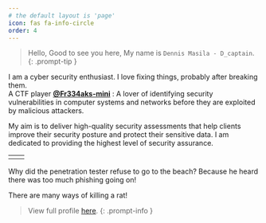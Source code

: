 ```yaml
---
# the default layout is 'page'
icon: fas fa-info-circle
order: 4
---
```


> Hello, Good to see you here, My name is `Dennis Masila - D_captain`.
{: .prompt-tip }

I am a cyber security enthusiast. I love fixing things, probably after breaking them.  
A CTF player [**@Fr334aks-mini**](https://twitter.com/fr334aksmini)
: A lover of identifying security vulnerabilities in computer systems and networks before they are exploited by malicious attackers. 


My aim is to deliver high-quality security assessments that help clients improve their security posture and protect their sensitive data. 
I am dedicated to providing the highest level of security assurance.

<table>
<tr>
<td><script src="https://tryhackme.com/badge/608192"></script></td>
<td><script src="https://www.hackthebox.eu/badge/714499"></script></td>
</tr>
</table>

Why did the penetration tester refuse to go to the beach? Because he heard there was too much phishing going on!

There are many ways of killing a rat!

> View full profile [here](https://www.linkedin.com/in/dennis-masila-a48067160/).
{: .prompt-info }
